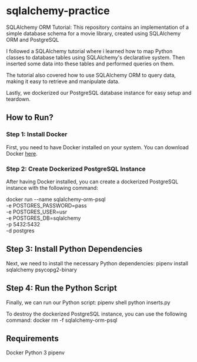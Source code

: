 # sqlalchemy-practice
SQLAlchemy ORM Tutorial: This repository contains an implementation of a simple database schema for a movie library, created using SQLAlchemy ORM and PostgreSQL

I followed a SQLAlchemy tutorial where i learned how to map Python classes to database tables using SQLAlchemy's declarative system. Then inserted some data into these tables and performed queries on them.

The tutorial also covered how to use SQLAlchemy ORM to query data, making it easy to retrieve and manipulate data. 

Lastly, we dockerized our PostgreSQL database instance for easy setup and teardown.

## How to Run?

### Step 1: Install Docker
First, you need to have Docker installed on your system. You can download Docker [here](https://www.docker.com/products/docker-desktop).

### Step 2: Create Dockerized PostgreSQL Instance
After having Docker installed, you can create a dockerized PostgreSQL instance with the following command:

docker run --name sqlalchemy-orm-psql \
    -e POSTGRES_PASSWORD=pass \
    -e POSTGRES_USER=usr \
    -e POSTGRES_DB=sqlalchemy \
    -p 5432:5432 \
    -d postgres

## Step 3: Install Python Dependencies
Next, we need to install the necessary Python dependencies:
pipenv install sqlalchemy psycopg2-binary

## Step 4: Run the Python Script
Finally, we can run our Python script:
pipenv shell
python inserts.py

To destroy the dockerized PostgreSQL instance, you can use the following command:
docker rm -f sqlalchemy-orm-psql

## Requirements
Docker
Python 3
pipenv
